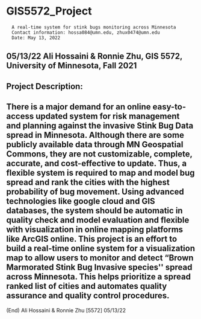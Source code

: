 # GIS5572_Project

      A real-time system for stink bugs monitoring across Minnesota
      Contact information: hossa084@umn.edu, zhux0474@umn.edu
      Date: May 13, 2022

## 05/13/22   Ali Hossaini & Ronnie Zhu, GIS 5572, University of Minnesota, Fall 2021
## Project Description:
##   There is a major demand for an online easy-to-access updated system for risk management and planning against the invasive Stink Bug Data spread in Minnesota. Although there are some publicly available data through MN Geospatial Commons, they are not customizable, complete, accurate, and cost-effective to update. Thus, a flexible system is required to map and model bug spread and rank the cities with the highest probability of bug movement. Using advanced technologies like google cloud and GIS databases, the system should be automatic in quality check and model evaluation and flexible with visualization in online mapping platforms like ArcGIS online. This project is an effort to build a real-time online system for a visualization map to allow users to monitor and detect “Brown Marmorated Stink Bug Invasive species'' spread across Minnesota. This helps prioritize a spread ranked list of cities and automates quality assurance and quality control procedures.

(End)                  Ali Hossaini & Ronnie Zhu [5572]                            05/13/22
